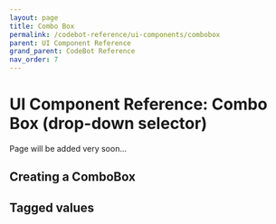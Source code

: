 ```yaml
---
layout: page
title: Combo Box
permalink: /codebot-reference/ui-components/combobox
parent: UI Component Reference
grand_parent: CodeBot Reference
nav_order: 7
---
```


# UI Component Reference: Combo Box (drop-down selector)

Page will be added very soon...


## Creating a ComboBox



## Tagged values

